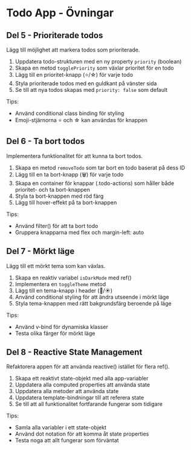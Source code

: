 # Todo App - Övningar

## Del 5 - Prioriterade todos
Lägg till möjlighet att markera todos som prioriterade.

1. Uppdatera todo-strukturen med en ny property `priority` (boolean)
2. Skapa en metod `togglePriority` som växlar prioritet för en todo
3. Lägg till en prioritet-knapp (⭐/☆) för varje todo
4. Styla prioriterade todos med en guldkant på vänster sida
5. Se till att nya todos skapas med `priority: false` som default

Tips:
- Använd conditional class binding för styling
- Emoji-stjärnorna ⭐ och ☆ kan användas för knappen

## Del 6 - Ta bort todos
Implementera funktionalitet för att kunna ta bort todos.

1. Skapa en metod `removeTodo` som tar bort en todo baserat på dess ID
2. Lägg till en ta bort-knapp (🗑️) för varje todo
3. Skapa en container för knappar (.todo-actions) som håller både prioritet- och ta bort-knappen
4. Styla ta bort-knappen med röd färg
5. Lägg till hover-effekt på ta bort-knappen

Tips:
- Använd filter() för att ta bort todo
- Gruppera knapparna med flex och margin-left: auto

## Del 7 - Mörkt läge
Lägg till ett mörkt tema som kan växlas.

1. Skapa en reaktiv variabel `isDarkMode` med ref()
2. Implementera en `toggleTheme` metod
3. Lägg till en tema-knapp i header (🌙/☀️)
4. Använd conditional styling för att ändra utseende i mörkt läge
5. Styla tema-knappen med rätt bakgrundsfärg beroende på läge

Tips:
- Använd v-bind för dynamiska klasser
- Testa olika färger för mörkt läge

## Del 8 - Reactive State Management
Refaktorera appen för att använda reactive() istället för flera ref().

1. Skapa ett reaktivt state-objekt med alla app-variabler
2. Uppdatera alla computed properties att använda state
3. Uppdatera alla metoder att använda state
4. Uppdatera template-bindningar till att referera state
5. Se till att all funktionalitet fortfarande fungerar som tidigare

Tips:
- Samla alla variabler i ett state-objekt
- Använd dot notation för att komma åt state properties
- Testa noga att allt fungerar som förväntat 